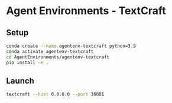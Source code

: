 # Agent Environments - TextCraft

## Setup

``` sh
conda create --name agentenv-textcraft python=3.9
conda activate agentenv-textcraft
cd AgentEnvironments/agentenv-textcraft
pip install -e .
```

## Launch

``` sh
textcraft --host 0.0.0.0 --port 36001
```
